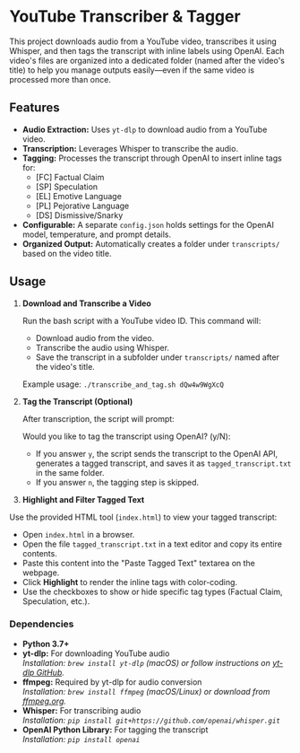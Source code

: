 # YouTube Transcriber & Tagger

This project downloads audio from a YouTube video, transcribes it using Whisper, and then tags the transcript with inline labels using OpenAI. Each video's files are organized into a dedicated folder (named after the video's title) to help you manage outputs easily—even if the same video is processed more than once.

## Features

- **Audio Extraction:** Uses `yt-dlp` to download audio from a YouTube video.
- **Transcription:** Leverages Whisper to transcribe the audio.
- **Tagging:** Processes the transcript through OpenAI to insert inline tags for:
  - [FC] Factual Claim
  - [SP] Speculation
  - [EL] Emotive Language
  - [PL] Pejorative Language
  - [DS] Dismissive/Snarky
- **Configurable:** A separate `config.json` holds settings for the OpenAI model, temperature, and prompt details.
- **Organized Output:** Automatically creates a folder under `transcripts/` based on the video title.

## Usage

1. **Download and Transcribe a Video**

   Run the bash script with a YouTube video ID. This command will:
   - Download audio from the video.
   - Transcribe the audio using Whisper.
   - Save the transcript in a subfolder under `transcripts/` named after the video's title.

   Example usage:
   `./transcribe_and_tag.sh dQw4w9WgXcQ`

2. **Tag the Transcript (Optional)**

   After transcription, the script will prompt:

   Would you like to tag the transcript using OpenAI? (y/N):

   - If you answer `y`, the script sends the transcript to the OpenAI API, generates a tagged transcript, and saves it as `tagged_transcript.txt` in the same folder.
   - If you answer `n`, the tagging step is skipped.

3. **Highlight and Filter Tagged Text**

  Use the provided HTML tool (`index.html`) to view your tagged transcript:
  - Open `index.html` in a browser.
  - Open the file `tagged_transcript.txt` in a text editor and copy its entire contents.
  - Paste this content into the "Paste Tagged Text" textarea on the webpage.
  - Click **Highlight** to render the inline tags with color-coding.
  - Use the checkboxes to show or hide specific tag types (Factual Claim, Speculation, etc.).




### Dependencies

- **Python 3.7+**
- **yt-dlp:** For downloading YouTube audio  
  _Installation: `brew install yt-dlp` (macOS) or follow instructions on [yt-dlp GitHub](https://github.com/yt-dlp/yt-dlp)._
- **ffmpeg:** Required by yt-dlp for audio conversion  
  _Installation: `brew install ffmpeg` (macOS/Linux) or download from [ffmpeg.org](https://ffmpeg.org/)._
- **Whisper:** For transcribing audio  
  _Installation: `pip install git+https://github.com/openai/whisper.git`_
- **OpenAI Python Library:** For tagging the transcript  
  _Installation: `pip install openai`_

